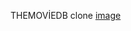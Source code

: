 THEMOVİEDB clone
[image](https://user-images.githubusercontent.com/50638690/168075407-7ccd85db-093c-4cac-be79-4d3892694134.png)
